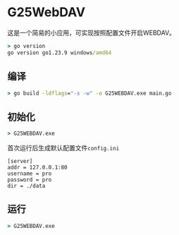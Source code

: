 # G25WebDAV



这是一个简易的小应用，可实现按照配置文件开启WEBDAV。

```cmd
> go version
go version go1.23.9 windows/amd64
```

## 编译


```cmd
> go build -ldflags="-s -w" -o G25WEBDAV.exe main.go
```

## 初始化

```cmd
> G25WEBDAV.exe
```

首次运行后生成默认配置文件`config.ini`

```
[server]
addr = 127.0.0.1:80
username = pro
password = pro
dir = ./data
```

## 运行

```cmd
> G25WEBDAV.exe
```

